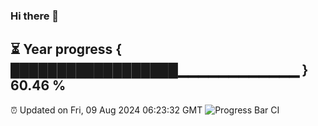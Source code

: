 ### Hi there 👋
⏳ Year progress { ██████████████████▁▁▁▁▁▁▁▁▁▁▁▁ } 60.46 %
---
⏰ Updated on Fri, 09 Aug 2024 06:23:32 GMT
![Progress Bar CI](https://github.com/liununu/liununu/workflows/Progress%20Bar%20CI/badge.svg)
